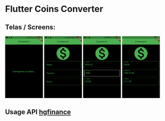 # Flutter Coins Converter

## Telas / Screens: 

![View this](assets/image.png)


## Usage API [hgfinance](https://hgbrasil.com/status/finance/) 
